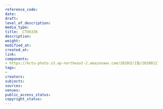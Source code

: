 ```yaml
---
reference_code: 
date: 
draft: 
level_of_description: 
media_type: 
title: _CTU6336
description: 
weight: 
modified_at: 
created_at: 
link: 
components:
- https://kctu-photo.s3.ap-northeast-2.amazonaws.com/2020년/1월/20200117_경마기수+문중원+열사+문재해결+촉구+오체투지+1일차/_CTU6336.jpg
tags:
- 
creators: 
subjects: 
sources: 
venues: 
public_access_status: 
copyright_status: 
---
```

